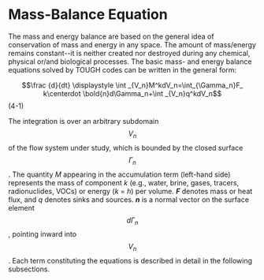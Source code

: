 # Mass-Balance Equation

The mass and energy balance are based on the general idea of conservation of mass and energy in any space. The amount of mass/energy remains constant--it is neither created nor destroyed during any chemical, physical or/and biological processes. The basic mass- and energy balance equations solved by TOUGH codes can be written in the general form:

$$\frac {d}{dt} \displaystyle  \int _{V_n}M^kdV_n=\int_{\Gamma_n}F_ k\centerdot \bold{n}d\Gamma_n+\int _{V_n}q^kdV_n$$                                                  (4-1)

The integration is over an arbitrary subdomain $$V_n$$ of the flow system under study, which is bounded by the closed surface $$\Gamma_n$$. The quantity _M_ appearing in the accumulation term (left-hand side) represents the mass of component _k_ (e.g., water, brine, gases, tracers, radionuclides, VOCs) or energy (_k_ = _h_) per volume. _**F**_ denotes mass or heat flux, and _q_ denotes sinks and sources. _**n**_ is a normal vector on the surface element $$d\Gamma_n$$, pointing inward into$$V_n$$ . Each term constituting the equations is described in detail in the following subsections.
